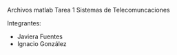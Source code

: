Archivos matlab Tarea 1 Sistemas de Telecomuncaciones

Integrantes:

- Javiera Fuentes
- Ignacio González

